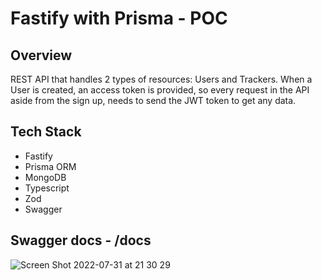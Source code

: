 # Fastify with Prisma - POC

## Overview
REST API that handles 2 types of resources: Users and Trackers. When a User is created, an access token is provided, so every request in the API aside from the sign up, needs to send the JWT token to get any data.

## Tech Stack
- Fastify
- Prisma ORM
- MongoDB
- Typescript
- Zod
- Swagger

## Swagger docs - /docs
![Screen Shot 2022-07-31 at 21 30 29](https://user-images.githubusercontent.com/10744642/182072538-6444cb73-b16d-4fe5-84c6-aabad13bac16.png)
